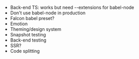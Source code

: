 * Back-end TS: works but need --extensions for babel-node
* Don't use babel-node in production
* Falcon babel preset?
* Emotion
* Theming/design system
* Snapshot testing
* Back-end testing
* SSR?
* Code splitting
